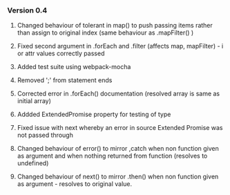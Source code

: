 ### Version 0.4

1.  Changed behaviour of tolerant in map() to push passing items rather than assign to original index (same behaviour as  .mapFilter() )

2.  Fixed second argument in .forEach and .filter (affects map, mapFilter) - i or attr values correctly passed

3.  Added test suite using webpack-mocha

4.  Removed ';' from statement ends

5.  Corrected error in .forEach() documentation (resolved array is same as initial array)

6.  Addded ExtendedPromise property for testing of type

7.  Fixed issue with next whereby an error in source Extended Promise was not passed through 

8. Changed behaviour of error() to mirror ,catch when non function given as argument and when nothing returned from function (resolves to undefined)

9. Changed behaviour of next() to mirror .then() when non function given as argument - resolves to original value.